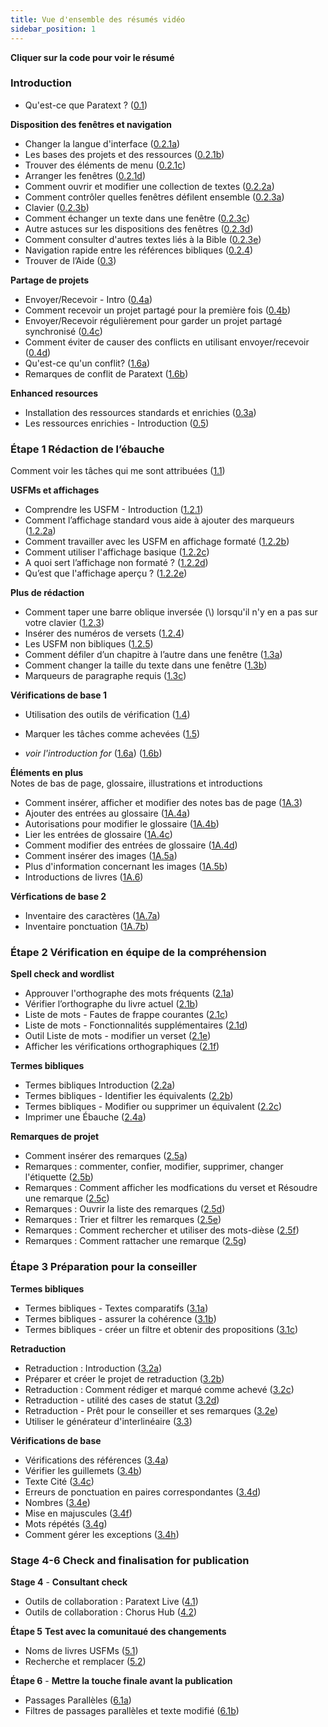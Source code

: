 ```yaml
---
title: Vue d'ensemble des résumés vidéo
sidebar_position: 1
---
```

**Cliquer sur la **code** pour voir le résumé**  

### Introduction  
 
-   Qu'est-ce que Paratext ? ([0.1](01-Introduction/0.1.md))  
 
**Disposition des fenêtres et navigation**  
-   Changer la langue d'interface ([0.2.1a](01-Introduction/0.2.Navigation/0.2.1a.md))  
-  Les bases des projets et des ressources ([0.2.1b](01-Introduction/0.2.Navigation/0.2.1b.md))  
-   Trouver des éléments de menu ([0.2.1c](01-Introduction/0.2.Navigation/0.2.1c.md))  
-  Arranger les fenêtres ([0.2.1d](01-Introduction/0.2.Navigation/0.2.1d.md))  
-  Comment ouvrir et modifier  une collection de textes ([0.2.2a](01-Introduction/0.2.Navigation/0.2.2a.md))  
-  Comment contrôler quelles fenêtres défilent ensemble ([0.2.3a](01-Introduction/0.2.Navigation/0.2.3a.md))  
-  Clavier ([0.2.3b](01-Introduction/0.2.Navigation/0.2.3b.md))  
-  Comment échanger un texte dans une fenêtre ([0.2.3c](01-Introduction/0.2.Navigation/0.2.3c.md))  
-  Autre astuces sur les dispositions des fenêtres ([0.2.3d](01-Introduction/0.2.Navigation/0.2.3d.md))  
-  Comment consulter d'autres textes liés à la Bible ([0.2.3e](01-Introduction/0.2.Navigation/0.2.3e.md))  
-  Navigation rapide entre les références bibliques ([0.2.4](01-Introduction/0.2.Navigation/0.2.4.md))  
-  Trouver de l’Aide ([0.3](01-Introduction/0.2.Navigation/0.3.md))  

**Partage de projets**     
-  Envoyer/Recevoir - Intro ([0.4a](01-Introduction/0.4.Project-sharing/0.4a.md))  
-  Comment recevoir un projet partagé pour la première fois ([0.4b](01-Introduction/0.4.Project-sharing/0.4b.md))  
-  Envoyer/Recevoir régulièrement pour garder un projet partagé synchronisé ([0.4c](01-Introduction/0.4.Project-sharing/0.4c.md))  
-  Comment éviter de causer des conflicts en utilisant envoyer/recevoir ([0.4d](01-Introduction/0.4.Project-sharing/0.4d.md))  
-  Qu'est-ce qu'un conflit? ([1.6a](01-Introduction/0.4.Project-sharing/1.6a.md))  
-  Remarques de conflit de Paratext ([1.6b](01-Introduction/0.4.Project-sharing/1.6b.md))  

**Enhanced resources**   
-  Installation des ressources standards et enrichies  ([0.3a](01-Introduction/0.5.Enhanced-resources/0.3a.md))  
-  Les ressources enrichies - Introduction ([0.5](01-Introduction/0.5.Enhanced-resources/0.5.md))  

### Étape 1 Rédaction de l’ébauche

Comment voir les tâches qui me sont attribuées ([1.1](02-Stage-1/1.Drafting-editing/1.1.md))  
 
**USFMs et affichages**    
-  Comprendre les USFM -  Introduction ([1.2.1](02-Stage-1/2.USFM/1.2.1.md))  
-  Comment l’affichage standard vous aide à ajouter des marqueurs ([1.2.2a](02-Stage-1/2.USFM/1.2.2a.md))  
-  Comment travailler avec les USFM en affichage formaté ([1.2.2b](02-Stage-1/2.USFM/1.2.2b.md))  
-  Comment utiliser l'affichage basique ([1.2.2c](02-Stage-1/2.USFM/1.2.2c.md))  
-  A quoi sert l’affichage non formaté ? ([1.2.2d](02-Stage-1/2.USFM/1.2.2d.md))  
-  Qu’est que l'affichage aperçu ? ([1.2.2e](02-Stage-1/2.USFM/1.2.2e.md))  
 
**Plus de rédaction**  
-  Comment taper une barre oblique inversée (\\) lorsqu'il n'y en a pas sur votre clavier ([1.2.3](02-Stage-1/1.Drafting-editing/1.2.3.md))  
-  Insérer des numéros de versets ([1.2.4](02-Stage-1/1.Drafting-editing/1.2.4.md))  
-  Les USFM non bibliques ([1.2.5](02-Stage-1/1.Drafting-editing/1.2.5.md))  
-  Comment défiler d’un chapitre à l’autre dans une fenêtre ([1.3a](02-Stage-1/1.Drafting-editing/1.3a.md))  
-  Comment changer la taille du texte dans une fenêtre ([1.3b](02-Stage-1/1.Drafting-editing/1.3b.md))  
-  Marqueurs de paragraphe requis ([1.3c](02-Stage-1/1.Drafting-editing/1.3c.md))  
 
**Vérifications de base 1**    
-  Utilisation des outils de vérification ([1.4](02-Stage-1/4.Basic-checks/1.4.md))  
-  Marquer les tâches comme achevées ([1.5](02-Stage-1/4.Basic-checks/1.5.md))  


-  *voir l'introduction for* ([1.6a](01-Introduction/0.4.Project-sharing/1.6a.md))  ([1.6b](01-Introduction/0.4.Project-sharing/1.6b.md)) 
  
**Éléments en plus**    
  Notes de bas de page, glossaire, illustrations et introductions   
-  Comment insérer, afficher et modifier des notes bas de page ([1A.3](02-Stage-1/5.Additional/1A.3.md))  
-  Ajouter des entrées au glossaire ([1A.4a](02-Stage-1/5.Additional/1A.4a.md))  
-  Autorisations pour modifier le glossaire ([1A.4b](02-Stage-1/5.Additional/1A.4b.md))  
-  Lier les entrées de glossaire ([1A.4c](02-Stage-1/5.Additional/1A.4c.md))  
-  Comment modifier des entrées de glossaire ([1A.4d](02-Stage-1/5.Additional/1A.4d.md))  
-  Comment insérer des images ([1A.5a](02-Stage-1/5.Additional/1A.5a.md))  
-  Plus d'information concernant les images ([1A.5b](02-Stage-1/5.Additional/1A.5b.md))  
-  Introductions de livres ([1A.6](02-Stage-1/5.Additional/1A.6.md))  
  
**Vérfications de base 2**   
-  Inventaire des caractères ([1A.7a](02-Stage-1/4.Basic-checks/1A.7a.md))  
-  Inventaire ponctuation ([1A.7b](02-Stage-1/4.Basic-checks/1A.7b.md))  
  
### Étape 2 Vérification en équipe de la compréhension   
      
**Spell check and wordlist**    
-  Approuver l'orthographe des mots fréquents ([2.1a](03-Stage-2/2.1.Spell-check-wordlist/2.1a.md))  
-  Vérifier l’orthographe du livre actuel ([2.1b](03-Stage-2/2.1.Spell-check-wordlist/2.1b.md))  
-  Liste de mots - Fautes de frappe courantes ([2.1c](03-Stage-2/2.1.Spell-check-wordlist/2.1c.md))  
-  Liste de mots - Fonctionnalités supplémentaires ([2.1d](03-Stage-2/2.1.Spell-check-wordlist/2.1d.md))  
-  Outil Liste de mots - modifier un verset ([2.1e](03-Stage-2/2.1.Spell-check-wordlist/2.1e.md))  
-  Afficher les vérifications orthographiques ([2.1f](03-Stage-2/2.1.Spell-check-wordlist/2.1f.md))  
  
**Termes bibliques**    
-  Termes bibliques Introduction ([2.2a](03-Stage-2/2.2.Biblical-terms/2.2a.md))  
-  Termes bibliques - Identifier les équivalents ([2.2b](03-Stage-2/2.2.Biblical-terms/2.2b.md))  
-  Termes bibliques - Modifier ou supprimer un équivalent ([2.2c](03-Stage-2/2.2.Biblical-terms/2.2c.md))  
-  Imprimer une Ébauche ([2.4a](03-Stage-2/2.4a.md))  
  
**Remarques de projet**    
-   Comment insérer des remarques ([2.5a](03-Stage-2/2.5.Project-notes/2.5a.md))  
-   Remarques : commenter, confier, modifier, supprimer, changer l'étiquette ([2.5b](03-Stage-2/2.5.Project-notes/2.5b.md))  
-   Remarques : Comment afficher les modfications du verset et Résoudre une remarque ([2.5c](03-Stage-2/2.5.Project-notes/2.5c.md))  
-   Remarques : Ouvrir la liste des remarques ([2.5d](03-Stage-2/2.5.Project-notes/2.5d.md))  
-   Remarques : Trier et filtrer les remarques ([2.5e](03-Stage-2/2.5.Project-notes/2.5e.md))  
-   Remarques : Comment rechercher et utiliser des mots-dièse ([2.5f](03-Stage-2/2.5.Project-notes/2.5f.md))  
-   Remarques : Comment rattacher une remarque ([2.5g](03-Stage-2/2.5.Project-notes/2.5g.md))  
  
### Étape 3  Préparation pour la conseiller  
  
**Termes bibliques**    
-   Termes bibliques - Textes comparatifs ([3.1a](04-Stage-3/3.1.Biblical-terms/3.1a.md))  
-   Termes bibliques - assurer la cohérence ([3.1b](04-Stage-3/3.1.Biblical-terms/3.1b.md))  
-   Termes bibliques - créer un filtre et obtenir des propositions ([3.1c](04-Stage-3/3.1.Biblical-terms/3.1c.md))  
  
**Retraduction**    
-   Retraduction : Introduction ([3.2a](04-Stage-3/3.2.Back-translation/3.2a.md))  
-   Préparer et créer le projet de retraduction ([3.2b](04-Stage-3/3.2.Back-translation/3.2b.md))  
-   Retraduction : Comment rédiger et marqué comme achevé ([3.2c](04-Stage-3/3.2.Back-translation/3.2c.md))  
-   Retraduction - utilité des cases de statut ([3.2d](04-Stage-3/3.2.Back-translation/3.2d.md))  
-   Retraduction - Prêt pour le conseiller et ses remarques ([3.2e](04-Stage-3/3.2.Back-translation/3.2e.md))  
-   Utiliser le générateur d'interlinéaire ([3.3](04-Stage-3/3.3.Custom-interlinears/3.3.md))  
   
**Vérifications de base**  
-   Vérifications des références ([3.4a](04-Stage-3/3.4.Checks/3.4a.md))  
-   Vérifier les guillemets ([3.4b](04-Stage-3/3.4.Checks/3.4b.md))  
-   Texte Cité ([3.4c](04-Stage-3/3.4.Checks/3.4c.md))  
-   Erreurs de ponctuation en paires correspondantes ([3.4d](04-Stage-3/3.4.Checks/3.4d.md))  
-   Nombres ([3.4e](04-Stage-3/3.4.Checks/3.4e.md))  
-   Mise en majuscules ([3.4f](04-Stage-3/3.4.Checks/3.4f.md))  
-   Mots répétés ([3.4g](04-Stage-3/3.4.Checks/3.4g.md))  
-   Comment gérer les exceptions ([3.4h](04-Stage-3/3.4.Checks/3.4h.md))  
  
### Stage 4-6 Check and finalisation for publication  
  
**Stage 4**  -   **Consultant check**    
-  Outils de collaboration : Paratext Live ([4.1](05-Stage-4/4.1.md))  
-  Outils de collaboration : Chorus Hub ([4.2](05-Stage-4/4.2.md))  

**Étape 5**  **Test avec la comunitaué des changements**     
-  Noms de livres USFMs ([5.1](06-Stage-5/5.1.md))  
-  Recherche et remplacer ([5.2](06-Stage-5/5.2.md))  

**Étape 6** - **Mettre la touche finale avant la publication**    
-  Passages Parallèles ([6.1a](07-Stage-6/6.1a.md))  
-  Filtres de passages parallèles et texte modifié ([6.1b](07-Stage-6/6.1b.md))  
  
